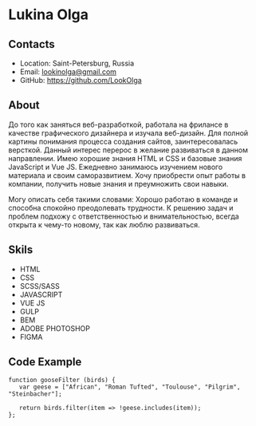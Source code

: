 # Lukina Olga


## Contacts
* Location: Saint-Petersburg, Russia
* Email: lookinolga@gmail.com
* GitHub: https://github.com/LookOlga

## About

До того как заняться веб-разработкой, работала на фрилансе в качестве графического дизайнера и изучала веб-дизайн. Для полной картины понимания процесса создания сайтов, заинтересовалась версткой. Данный интерес перерос в желание развиваться в данном направлении.
Имею хорошие знания HTML и CSS и базовые знания JavaScript и Vue JS. Ежедневно занимаюсь изучением нового материала и своим саморазвитием. Хочу приобрести опыт работы в компании, получить новые знания и преумножить свои навыки.

Могу описать себя такими словами:
Хорошо работаю в команде и способна спокойно преодолевать трудности. К решению задач и проблем подхожу с ответственностью и внимательностью, всегда открыта к чему-то новому, так как люблю развиваться.

## Skils
* HTML
* CSS
* SCSS/SASS
* JAVASCRIPT
* VUE JS
* GULP
* BEM
* ADOBE PHOTOSHOP
* FIGMA

## Code Example
```
function gooseFilter (birds) {
   var geese = ["African", "Roman Tufted", "Toulouse", "Pilgrim", "Steinbacher"];

   return birds.filter(item => !geese.includes(item));
};
```